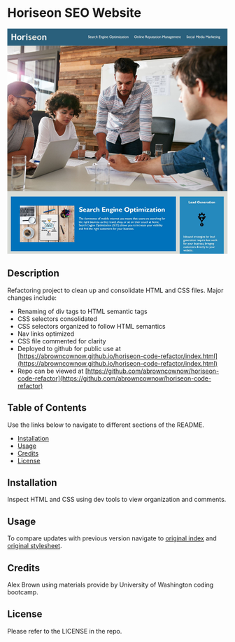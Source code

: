 # Horiseon SEO Website

![Horiseon Website](./assets/images/screenshot.jpg)

## Description

Refactoring project to clean up and consolidate HTML and CSS files. Major changes include:

- Renaming of div tags to HTML semantic tags
- CSS selectors consolidated
- CSS selectors organized to follow HTML semantics
- Nav links optimized
- CSS file commented for clarity
- Deployed to github for public use at [https://abrowncownow.github.io/horiseon-code-refactor/index.html](https://abrowncownow.github.io/horiseon-code-refactor/index.html)
- Repo can be viewed at [https://github.com/abrowncownow/horiseon-code-refactor](https://github.com/abrowncownow/horiseon-code-refactor)

## Table of Contents

Use the links below to navigate to different sections of the README.

- [Installation](#installation)
- [Usage](#usage)
- [Credits](#credits)
- [License](#license)

## Installation

Inspect HTML and CSS using dev tools to view organization and comments.

## Usage

To compare updates with previous version navigate to [original index](./index-original.html) and [original stylesheet](./assets/css/stylesheet-original.css).

## Credits

Alex Brown using materials provide by University of Washington coding bootcamp.

## License

Please refer to the LICENSE in the repo.